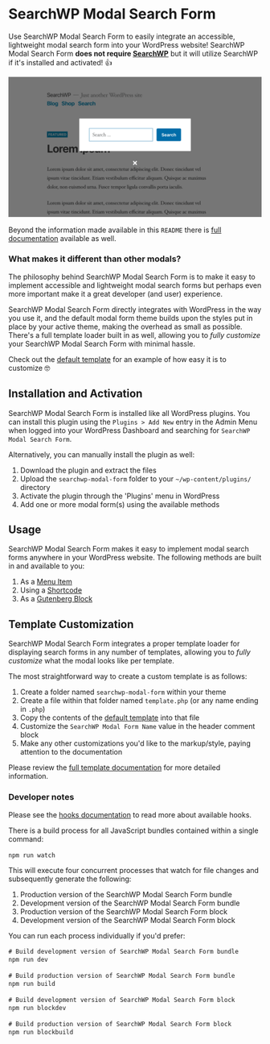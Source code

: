 # SearchWP Modal Search Form

Use SearchWP Modal Search Form to easily integrate an accessible, lightweight modal search form into your WordPress website! SearchWP Modal Search Form **does not require [SearchWP](https://searchwp.com/?utm_source=wordpressorg&utm_medium=link&utm_content=readme&utm_campaign=modalform)** but it will utilize SearchWP if it's installed and activated! :thumbsup:

![Examples of SearchWP Modal Search Form](assets/searchwp-modal-form-examples.gif?raw=true "Examples of SearchWP Modal Search Form")

Beyond the information made available in this `README` there is [full documentation](https://searchwp.com/extensions/modal-form/?utm_source=wordpressorg&utm_medium=link&utm_content=readme&utm_campaign=modalform) available as well.

### What makes it different than other modals?

The philosophy behind SearchWP Modal Search Form is to make it easy to implement accessible and lightweight modal search forms but perhaps even more important make it a great developer (and user) experience.

SearchWP Modal Search Form directly integrates with WordPress in the way you use it, and the default modal form theme builds upon the styles put in place by your active theme, making the overhead as small as possible. There's a full template loader built in as well, allowing you to _fully customize_ your SearchWP Modal Search Form with minimal hassle.

Check out the [default template](templates/default.php) for an example of how easy it is to customize :nerd_face:

## Installation and Activation

SearchWP Modal Search Form is installed like all WordPress plugins. You can install this plugin using the `Plugins > Add New` entry in the Admin Menu when logged into your WordPress Dashboard and searching for `SearchWP Modal Search Form`.

Alternatively, you can manually install the plugin as well:

1. Download the plugin and extract the files
1. Upload the `searchwp-modal-form` folder to your `~/wp-content/plugins/` directory
1. Activate the plugin through the 'Plugins' menu in WordPress
1. Add one or more modal form(s) using the available methods

## Usage

SearchWP Modal Search Form makes it easy to implement modal search forms anywhere in your WordPress website. The following methods are built in and available to you:

1. As a [Menu Item](https://searchwp.com/extensions/modal-form/#menu-item?utm_source=wordpressorg&utm_medium=link&utm_content=readme&utm_campaign=modalform)
1. Using a [Shortcode](https://searchwp.com/extensions/modal-form/#shortcode?utm_source=wordpressorg&utm_medium=link&utm_content=readme&utm_campaign=modalform)
1. As a [Gutenberg Block](https://searchwp.com/extensions/modal-form/#block?utm_source=wordpressorg&utm_medium=link&utm_content=readme&utm_campaign=modalform)

## Template Customization

SearchWP Modal Search Form integrates a proper template loader for displaying search forms in any number of templates, allowing you to _fully customize_ what the modal looks like per template.

The most straightforward way to create a custom template is as follows:

1. Create a folder named `searchwp-modal-form` within your theme
1. Create a file within that folder named `template.php` (or any name ending in `.php`)
1. Copy the contents of the [default template](templates/default.php) into that file
1. Customize the `SearchWP Modal Form Name` value in the header comment block
1. Make any other customizations you'd like to the markup/style, paying attention to the documentation

Please review the [full template documentation](https://searchwp.com/extensions/modal-form/#templates?utm_source=wordpressorg&utm_medium=link&utm_content=readme&utm_campaign=modalform) for more detailed information.

### Developer notes

Please see the [hooks documentation](https://searchwp.com/extensions/modal-form/#hooks?utm_source=wordpressorg&utm_medium=link&utm_content=readme&utm_campaign=modalform) to read more about available hooks.

There is a build process for all JavaScript bundles contained within a single command:

`npm run watch`

This will execute four concurrent processes that watch for file changes and subsequently generate the following:

1. Production version of the SearchWP Modal Search Form bundle
1. Development version of the SearchWP Modal Search Form bundle
1. Production version of the SearchWP Modal Search Form block
1. Development version of the SearchWP Modal Search Form block

You can run each process individually if you'd prefer:

```
# Build development version of SearchWP Modal Search Form bundle
npm run dev

# Build production version of SearchWP Modal Search Form bundle
npm run build

# Build development version of SearchWP Modal Search Form block
npm run blockdev

# Build production version of SearchWP Modal Search Form block
npm run blockbuild
```
